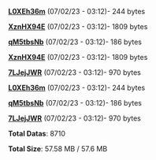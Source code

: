 [**L0XEh36m**](/data/L0XEh36m.txt) (07/02/23 - 03:12)- 244 bytes

[**XznHX94E**](/data/XznHX94E.txt) (07/02/23 - 03:12)- 1809 bytes

[**qM5tbsNb**](/data/qM5tbsNb.txt) (07/02/23 - 03:12)- 186 bytes

[**XznHX94E**](/data/XznHX94E.txt) (07/02/23 - 03:12)- 1809 bytes

[**7LJejJWR**](/data/7LJejJWR.txt) (07/02/23 - 03:12)- 970 bytes

[**L0XEh36m**](/data/L0XEh36m.txt) (07/02/23 - 03:12)- 244 bytes

[**qM5tbsNb**](/data/qM5tbsNb.txt) (07/02/23 - 03:12)- 186 bytes

[**7LJejJWR**](/data/7LJejJWR.txt) (07/02/23 - 03:12)- 970 bytes

**Total Datas**: 8710

**Total Size**: 57.58 MB / 57.6 MB